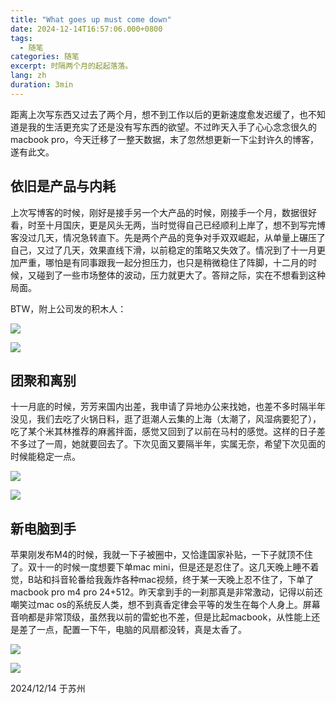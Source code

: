 ```yaml
---
title: "What goes up must come down"
date: 2024-12-14T16:57:06.000+0800
tags:
  - 随笔
categories: 随笔
excerpt: 时隔两个月的起起落落。
lang: zh
duration: 3min
---
```


距离上次写东西又过去了两个月，想不到工作以后的更新速度愈发迟缓了，也不知道是我的生活更充实了还是没有写东西的欲望。不过昨天入手了心心念念很久的macbook pro，今天迁移了一整天数据，末了忽然想更新一下尘封许久的博客，遂有此文。

## 依旧是产品与内耗

上次写博客的时候，刚好是接手另一个大产品的时候，刚接手一个月，数据很好看，时至十月国庆，更是风头无两，当时觉得自己已经顺利上岸了，想不到写完博客没过几天，情况急转直下。先是两个产品的竞争对手双双崛起，从单量上碾压了自己，又过了几天，效果直线下滑，以前稳定的策略又失效了。情况到了十一月更加严重，哪怕是有同事跟我一起分担压力，也只是稍微稳住了阵脚，十二月的时候，又碰到了一些市场整体的波动，压力就更大了。答辩之际，实在不想看到这种局面。

BTW，附上公司发的积木人：

![](https://images.zerolovesea.top/blog/241221-6.jpeg)

![](https://images.zerolovesea.top/blog/241221-5.jpeg)

## 团聚和离别

十一月底的时候，芳芳来国内出差，我申请了异地办公来找她，也差不多时隔半年没见，我们去吃了火锅日料，逛了逛潮人云集的上海（太潮了，风湿病要犯了），吃了某个米其林推荐的麻酱拌面，感觉又回到了以前在马村的感觉。这样的日子差不多过了一周，她就要回去了。下次见面又要隔半年，实属无奈，希望下次见面的时候能稳定一点。

![](https://images.zerolovesea.top/blog/241221-1.jpeg)

![](https://images.zerolovesea.top/blog/241221-2.jpeg)

## 新电脑到手

苹果刚发布M4的时候，我就一下子被圈中，又恰逢国家补贴，一下子就顶不住了。双十一的时候一度想要下单mac mini，但是还是忍住了。这几天晚上睡不着觉，B站和抖音轮番给我轰炸各种mac视频，终于某一天晚上忍不住了，下单了macbook pro m4 pro 24+512。昨天拿到手的一刹那真是非常激动，记得以前还嘲笑过mac os的系统反人类，想不到真香定律会平等的发生在每个人身上。屏幕音响都是非常顶级，虽然我以前的雷蛇也不差，但是比起macbook，从性能上还是差了一点，配置一下午，电脑的风扇都没转，真是太香了。

![](https://images.zerolovesea.top/blog/241221-3.jpeg)

![](https://images.zerolovesea.top/blog/241221-4.jpeg)



2024/12/14 于苏州

